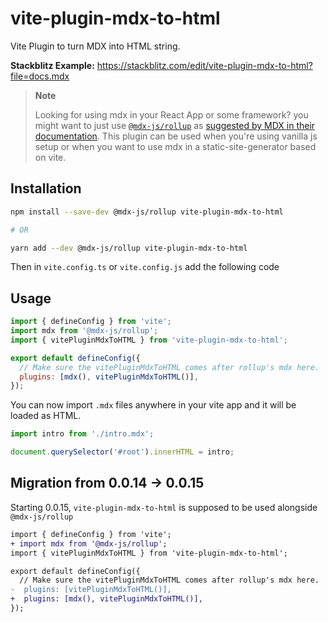 # vite-plugin-mdx-to-html

Vite Plugin to turn MDX into HTML string.

**Stackblitz Example:** https://stackblitz.com/edit/vite-plugin-mdx-to-html?file=docs.mdx

> **Note**
>
> Looking for using mdx in your React App or some framework? you might want to just use [`@mdx-js/rollup`](https://mdxjs.com/packages/rollup/) as [suggested by MDX in their documentation](https://mdxjs.com/docs/getting-started/#bundler). This plugin can be used when you're using vanilla js setup or when you want to use mdx in a static-site-generator based on vite.


## Installation

```sh
npm install --save-dev @mdx-js/rollup vite-plugin-mdx-to-html

# OR

yarn add --dev @mdx-js/rollup vite-plugin-mdx-to-html
```

Then in `vite.config.ts` or `vite.config.js` add the following code 

## Usage

```js
import { defineConfig } from 'vite';
import mdx from '@mdx-js/rollup';
import { vitePluginMdxToHTML } from 'vite-plugin-mdx-to-html';

export default defineConfig({
  // Make sure the vitePluginMdxToHTML comes after rollup's mdx here.
  plugins: [mdx(), vitePluginMdxToHTML()],
});
```

You can now import `.mdx` files anywhere in your vite app and it will be loaded as HTML.


```js
import intro from './intro.mdx';

document.querySelector('#root').innerHTML = intro;
```


## Migration from 0.0.14 -> 0.0.15

Starting 0.0.15, `vite-plugin-mdx-to-html` is supposed to be used alongside `@mdx-js/rollup`

```diff
import { defineConfig } from 'vite';
+ import mdx from '@mdx-js/rollup';
import { vitePluginMdxToHTML } from 'vite-plugin-mdx-to-html';

export default defineConfig({
  // Make sure the vitePluginMdxToHTML comes after rollup's mdx here.
-  plugins: [vitePluginMdxToHTML()],
+  plugins: [mdx(), vitePluginMdxToHTML()],
});
```